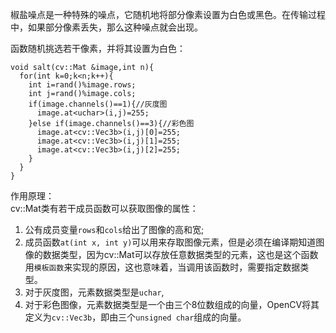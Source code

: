 
椒盐噪点是一种特殊的噪点，它随机地将部分像素设置为白色或黑色。在传输过程中，如果部分像素丢失，那么这种噪点就会出现。

函数随机挑选若干像素，并将其设置为白色：
```
void salt(cv::Mat &image,int n){
  for(int k=0;k<n;k++){
    int i=rand()%image.rows;
    int j=rand()%image.cols;
    if(image.channels()==1){//灰度图
      image.at<uchar>(i,j)=255;
    }else if(image.channels()==3){//彩色图
      image.at<cv::Vec3b>(i,j)[0]=255;
      image.at<cv::Vec3b>(i,j)[1]=255;
      image.at<cv::Vec3b>(i,j)[2]=255;
    }
  }
}
```

作用原理：  
cv::Mat类有若干成员函数可以获取图像的属性：
1. 公有成员变量`rows`和`cols`给出了图像的高和宽;
2. 成员函数`at(int x, int y)`可以用来存取图像元素，但是必须在编译期知道图像的数据类型，因为cv::Mat可以存放任意数据类型的元素，这也是这个函数用`模板函数`来实现的原因，这也意味着，当调用该函数时，需要指定数据类型。
3. 对于灰度图，元素数据类型是`uchar`,
4. 对于彩色图像，元素数据类型是一个由三个8位数组成的向量，OpenCV将其定义为`cv::Vec3b`，即由三个`unsigned char`组成的向量。
